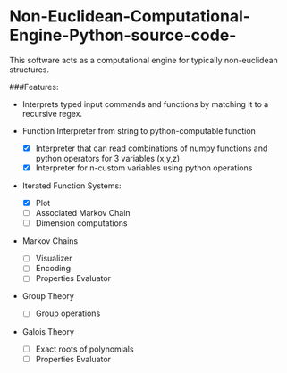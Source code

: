 # Non-Euclidean-Computational-Engine-Python-source-code-

This software acts as a computational engine for typically non-euclidean structures.

###Features: 
- Interprets typed input commands and functions by matching it to a recursive regex.

- Function Interpreter from string to python-computable function
  - [x] Interpreter that can read combinations of numpy functions and python operators
  for 3 variables (x,y,z)
  - [x] Interpreter for n-custom variables using python operations
  
- Iterated Function Systems:
  - [x] Plot 
  - [ ] Associated Markov Chain
  - [ ] Dimension computations
 
- Markov Chains
  - [ ] Visualizer 
  - [ ] Encoding
  - [ ] Properties Evaluator
 
 - Group Theory
   - [ ] Group operations
 
 - Galois Theory
   - [ ] Exact roots of polynomials
   - [ ] Properties Evaluator